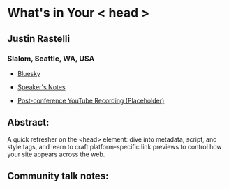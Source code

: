 # What's in Your &lt; head &gt; 

## Justin Rastelli
### Slalom, Seattle, WA, USA 
- [Bluesky](https://bsky.app/profile/gregle.dev) 

- [Speaker's Notes](https://cascadia-2025.gregle.dev/)
- [Post-conference YouTube Recording (Placeholder)]()
## Abstract: 

A quick refresher on the &lt;head&gt; element: dive into metadata, script, and style tags, and learn to craft platform-specific link previews to control how your site appears across the web.
## Community talk notes: 
